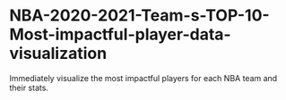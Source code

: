 # NBA-2020-2021-Team-s-TOP-10-Most-impactful-player-data-visualization
Immediately visualize the most impactful players for each NBA team and their stats. 
